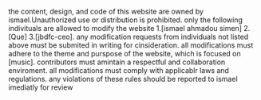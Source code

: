 the content, design, and code of this website are owned by ismael.Unauthorized use or distribution is prohibited.
only the following indivituals are allowed to modify the website 1.[ismael ahmadou simen] 2.[Que] 3.[jbdfc-ceo].
any modification requests from individuals not listed above must be submited in writing for cinsideration.
all modifications must adhere to the theme and purspose of the website, which is focused on [music].
contributors must amintain a respectful and collaboration enviroment.
all modifications must comply with applicablr laws and regulations.
any violations of these rules should be reported to ismael imediatly for review
